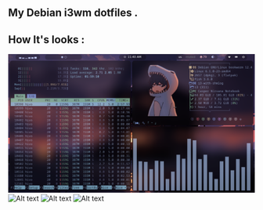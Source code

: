 My Debian i3wm dotfiles .
------------------------
How It's looks : 
----------------
![Alt text](images/o1.png)
![Alt text](./images/image.png)
![Alt text](./images/image.png)
![Alt text](./images/image.png)
